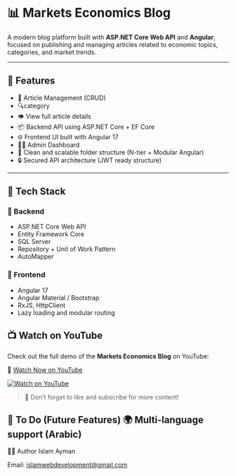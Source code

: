 # 📊 Markets Economics Blog

A modern blog platform built with **ASP.NET Core Web API** and **Angular**, focused on publishing and managing articles related to economic topics, categories, and market trends.

---

## 🧠 Features

- 📝 Article Management (CRUD)
- 🔍category
- 👁️ View full article details
- 📦 Backend API using ASP.NET Core + EF Core
- 🌐 Frontend UI built with Angular 17
- 🧑‍💼 Admin Dashboard
- 📂 Clean and scalable folder structure (N-tier + Modular Angular)
- 🔒 Secured API architecture (JWT ready structure)

---

## 🧱 Tech Stack

### 🔹 Backend
- ASP.NET Core Web API
- Entity Framework Core
- SQL Server
- Repository + Unit of Work Pattern
- AutoMapper

### 🔸 Frontend
- Angular 17
- Angular Material / Bootstrap
- RxJS, HttpClient
- Lazy loading and modular routing

## 📺 Watch on YouTube

Check out the full demo of the **Markets Economics Blog** on YouTube:

🔗 [Watch Now on YouTube](https://youtu.be/8rrD-P4fI4U?si=4jRSU7mWhoDlJmiS)

[![Watch on YouTube](https://img.youtube.com/vi/8rrD-P4fI4U/0.jpg)](https://youtu.be/8rrD-P4fI4U?si=4jRSU7mWhoDlJmiS)

> 📌 Don’t forget to like and subscribe for more content!


📝 To Do (Future Features)
🌍 Multi-language support (Arabic)
---

🧑‍💻 Author
Islam Ayman

Email: islamwebdevelopment@gmail.com



